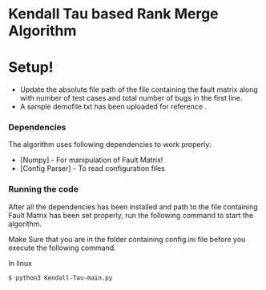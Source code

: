 # Kendall Tau based Rank Merge Algorithm



# Setup!

  - Update the absolute file path of the file containing the fault matrix along with number of test cases and total number of bugs in the first line.
  - A sample demofile.txt has been uploaded for reference .



### Dependencies

The algorithm uses following dependencies to work properly:

* [Numpy] - For manipulation of Fault Matrix!
* [Config Parser] - To read configuration files


### Running the code

After all the dependencies has been installed and path to the file containing Fault Matrix has been set properly, run the following command to start the algorithm.

Make Sure that you are in the folder containing config.ini file before you execute the following command.

In linux
```sh
$ python3 Kendall-Tau-main.py
```

